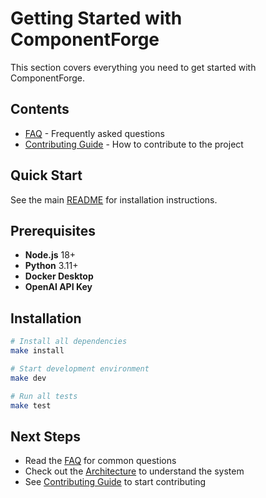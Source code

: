 # Getting Started with ComponentForge

This section covers everything you need to get started with ComponentForge.

## Contents

- [FAQ](./faq.md) - Frequently asked questions
- [Contributing Guide](./contributing.md) - How to contribute to the project

## Quick Start

See the main [README](../../README.md) for installation instructions.

## Prerequisites

- **Node.js** 18+
- **Python** 3.11+
- **Docker Desktop**
- **OpenAI API Key**

## Installation

```bash
# Install all dependencies
make install

# Start development environment
make dev

# Run all tests
make test
```

## Next Steps

- Read the [FAQ](./faq.md) for common questions
- Check out the [Architecture](../architecture/overview.md) to understand the system
- See [Contributing Guide](./contributing.md) to start contributing
